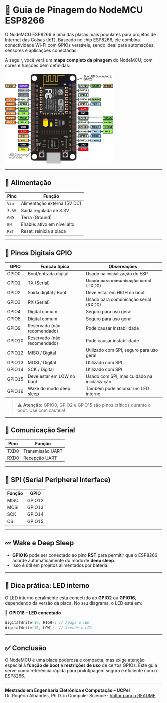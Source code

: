 # 🧭 Guia de Pinagem do NodeMCU ESP8266

O NodeMCU ESP8266 é uma das placas mais populares para projetos de Internet das Coisas (IoT). Baseado no chip ESP8266, ele combina conectividade Wi-Fi com GPIOs versáteis, sendo ideal para automações, sensores e aplicações conectadas.

A seguir, você verá um **mapa completo da pinagem** do NodeMCU, com cores e funções bem definidas:

<img src="images/nodemcu-pinout.webp" alt="Pinagem do NodeMCU ESP8266" width="350">



---

## 🔌 Alimentação

| Pino        | Função                        |
|-------------|-------------------------------|
| `Vin`       | Alimentação externa (5V DC)   |
| `3.3V`      | Saída regulada de 3.3V        |
| `GND`       | Terra (Ground)                |
| `EN`        | Enable: ativo em nível alto   |
| `RST`       | Reset: reinicia a placa       |

---

## 🧠 Pinos Digitais GPIO

| GPIO   | Função típica                       | Observações                                  |
|--------|-------------------------------------|----------------------------------------------|
| GPIO0  | Boot/entrada digital                | Usado na inicialização do ESP                |
| GPIO1  | TX (Serial)                         | Usado para comunicação serial (TXD0)         |
| GPIO2  | Saída digital / Boot                | Deve estar em HIGH no boot                   |
| GPIO3  | RX (Serial)                         | Usado para comunicação serial (RXD0)         |
| GPIO4  | Digital comum                       | Seguro para uso geral                        |
| GPIO5  | Digital comum                       | Seguro para uso geral                        |
| GPIO9  | Reservado (não recomendado)         | Pode causar instabilidade                    |
| GPIO10 | Reservado (não recomendado)         | Pode causar instabilidade                    |
| GPIO12 | MISO / Digital                      | Utilizado com SPI, seguro para uso geral     |
| GPIO13 | MOSI / Digital                      | Utilizado com SPI                            |
| GPIO14 | SCK / Digital                       | Utilizado com SPI                            |
| GPIO15 | Deve estar em LOW no boot           | Usado com SPI, mas cuidado na inicialização  |
| GPIO16 | Wake do modo deep sleep             | Também pode acionar um LED interno           |

> ⚠️ **Atenção:** GPIO0, GPIO2 e GPIO15 são pinos críticos durante o boot. Use com cautela!

---

## 📶 Comunicação Serial

| Pino     | Função           |
|----------|------------------|
| TXD0     | Transmissão UART |
| RXD0     | Recepção UART    |

---

## 🔄 SPI (Serial Peripheral Interface)

| Função | GPIO  |
|--------|--------|
| MISO   | GPIO12 |
| MOSI   | GPIO13 |
| SCK    | GPIO14 |
| CS     | GPIO15 |

---

## 💤 Wake e Deep Sleep

- **GPIO16** pode ser conectado ao pino **RST** para permitir que o ESP8266 acorde automaticamente do modo de **deep sleep**.
- Isso é útil em projetos alimentados por bateria.

---

## 🧪 Dica prática: LED interno

O LED interno geralmente está conectado ao **GPIO2** ou **GPIO16**, dependendo da versão da placa. No seu diagrama, o LED está em:

📍 **GPIO16 – LED conectado**

```cpp
digitalWrite(16, HIGH); // Apaga o LED
digitalWrite(16, LOW);  // Acende o LED
```

---

## ✅ Conclusão

O NodeMCU é uma placa poderosa e compacta, mas exige atenção especial à **função de boot** e **restrições de uso** de certos GPIOs. Este guia serve como referência rápida para prototipagem segura e eficiente com o ESP8266.

---

**Mestrado em Engenharia Eletrônica e Computação – UCPel**  
Dr. Rogério Albandes, Ph.D. in Computer Science · [Voltar para o README](../README.md)